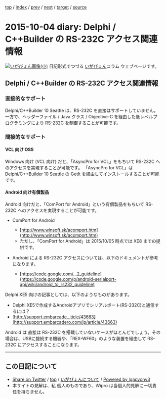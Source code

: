 [top](../index.html) 
 / [index](index.html) 
 / [prev](ig150922.html) 
 / [next](ig151005.html) 
 / [target](http://www.igapyon.jp/igapyon/diary/2015/ig151004.html) 
 / [source](https://github.com/igapyon/diary/blob/master/2015/ig151004.src.md) 

2015-10-04 diary: Delphi / C++Builder の RS-232C アクセス関連情報
=====================================================================================================
[![いがぴょん画像(小)](http://www.igapyon.jp/igapyon/diary/images/iga200306s.jpg "いがぴょん")](http://www.igapyon.jp/igapyon/diary/memo/memoigapyon.html) 日記形式でつづる [いがぴょん](http://www.igapyon.jp/igapyon/diary/memo/memoigapyon.html)コラム ウェブページです。

## Delphi / C++Builder の RS-232C アクセス関連情報


### 直接的なサポート

Delphi/C++Builder 10 Seattle は、RS-232C を直接はサポートしていません。
一方で、ヘッダーファイル / Java クラス / Objective-C を経由した低レベルプログラミングにより RS-232C を制御することが可能です。


### 間接的なサポート


#### VCL 向け OSS

Windows 向け (VCL 向け) だと、「AsyncPro for VCL」をもちいて RS-232C へのアクセスを実現することが可能です。
「AsyncPro for VCL」は Delphi/C++Builder 10 Seattle の GetIt を経由してインストールすることが可能です。


#### Android 向け有償製品

Android 向けだと、「ComPort for Android」という有償製品をもちいて RS-232C へのアクセスを実現することが可能です。


* ComPort for Android
  * [http://www.winsoft.sk/acomport.htm](http://www.winsoft.sk/acomport.htm)
  * ただし、「ComPort for Android」は 2015/10/05 時点では XE8 までの提供です。



* Android による RS-232C アクセスについては、以下のドキュメントが参考になります。
  * [https://code.google.com/...2_guideline](https://code.google.com/p/android-serialport-api/wiki/android_to_rs232_guideline)


Delphi XE5 向けの記事としては、以下のようなものがあります。

*  Delphi XE5で作成するAndroidアプリでシリアルポート(RS-232C)と通信するには？
  * [http://support.embarcade...ticle/43663](http://support.embarcadero.com/jp/article/43663)


Android は 直接は RS-232C を搭載していないケースがほとんどでしょう。その場合は、USBに接続する機器や、「REX-WF60」のような装置を経由して RS-232C にアクセスすることになります。


----------------------------------------------------------------------------------------------------

## この日記について

* [Share on Twitter](https://twitter.com/intent/tweet?hashtags=igapyon%2Cdiary%2C%E3%81%84%E3%81%8C%E3%81%B4%E3%82%87%E3%82%93&text=Delphi+%2F+C%2B%2BBuilder+%E3%81%AE+RS-232C+%E3%82%A2%E3%82%AF%E3%82%BB%E3%82%B9%E9%96%A2%E9%80%A3%E6%83%85%E5%A0%B1&url=http%3A%2F%2Fwww.igapyon.jp%2Figapyon%2Fdiary%2F2015%2Fig151004.html) / [top](../index.html) / [いがぴょんについて](http://www.igapyon.jp/igapyon/diary/memo/memoigapyon.html) / [Powered by Igapyonv3](https://github.com/igapyon/igapyonv3)
* 本サイトの見解は、私 個人のものであり、Wipro は当個人的見解に一切責任を持ちません。 
